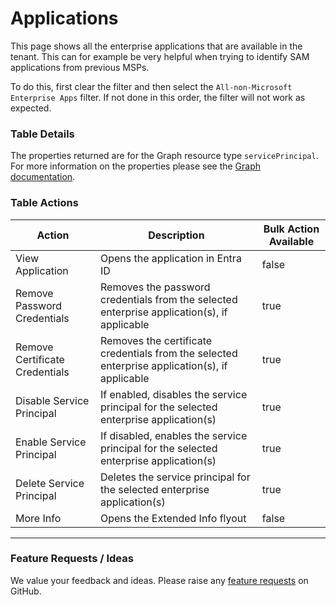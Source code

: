 # Applications

This page shows all the enterprise applications that are available in the tenant. This can for example be very helpful when trying to identify SAM applications from previous MSPs.

To do this, first clear the filter and then select the `All-non-Microsoft Enterprise Apps` filter. If not done in this order, the filter will not work as expected.

### Table Details

The properties returned are for the Graph resource type `servicePrincipal`. For more information on the properties please see the [Graph documentation](https://learn.microsoft.com/en-us/graph/api/resources/serviceprincipal?view=graph-rest-1.0#properties).

### Table Actions

<table><thead><tr><th>Action</th><th>Description</th><th data-type="checkbox">Bulk Action Available</th></tr></thead><tbody><tr><td>View Application</td><td>Opens the application in Entra ID</td><td>false</td></tr><tr><td>Remove Password Credentials</td><td>Removes the password credentials from the selected enterprise application(s), if applicable</td><td>true</td></tr><tr><td>Remove Certificate Credentials</td><td>Removes the certificate credentials from the selected enterprise application(s), if applicable</td><td>true</td></tr><tr><td>Disable Service Principal</td><td>If enabled, disables the service principal for the selected enterprise application(s)</td><td>true</td></tr><tr><td>Enable Service Principal</td><td>If disabled, enables the service principal for the selected enterprise application(s)</td><td>true</td></tr><tr><td>Delete Service Principal</td><td>Deletes the service principal for the selected enterprise application(s)</td><td>true</td></tr><tr><td>More Info</td><td>Opens the Extended Info flyout</td><td>false</td></tr></tbody></table>

***

### Feature Requests / Ideas

We value your feedback and ideas. Please raise any [feature requests](https://github.com/KelvinTegelaar/CIPP/issues/new?assignees=\&labels=enhancement%2Cno-priority\&projects=\&template=feature.yml\&title=%5BFeature+Request%5D%3A+) on GitHub.

